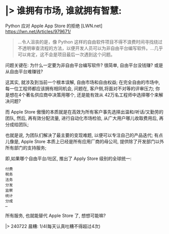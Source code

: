 # |> 谁拥有市场, 谁就拥有智慧:
Python 应对 Apple App Store 的拒绝 [LWN.net] 
https://lwn.net/Articles/979671/

> ...令人沮丧的是，像 Python 这样的自由软件项目不得不浪费时间寻找绕过不透明审查流程的方法，以便开发人员可以为非自由平台编写软件。...几乎可以肯定，这不会是项目最后一次遇到这个问题。

问题关键在:
为什么一定要为非自由平台编写软件?
很简单,
自由平台没钱赚?
或是从自由平台难赚钱?

这其实, 就涉及到当前一个根本误解, 自由市场和自由权益;
在完全自由的市场中,
每一位工程师都应该拥有相同机会,
问题在,
客户侧,将面对不对等的评审压力;
你是想在4个著名供应商中决策用哪个,
还是能有效从 42万名工程师中选择哪个来解决问题?

而 Apple Store 傲慢的本质就是在高效为所有客户事先选择出温和/听话/又勤劳的团队,
然后, 再有效分配流量, 进行自动化市场检验,
从广大用户哪儿收取费用后,
再分成给团队;

也就是说, 为团队们解决了最主要的变现难题,
以便可以专注自己的产品迭代;
有点儿像是, Apple Store 本质上已经是所有应用厂商的母公司,
提供除了开发部门以外所有部门的支持服务;

即,如果哪个自由平台/社区, 推出了 Apply Store 级别的全球统一:

    付费
    税务
    法务
    分发
    监察
    统计
    分成
    …

所有服务, 也就能替代 Apple Store 了,
想想可能嘛?

|> 240722 晨糟:
1/4(每天认真吐糟不得超过4次)

